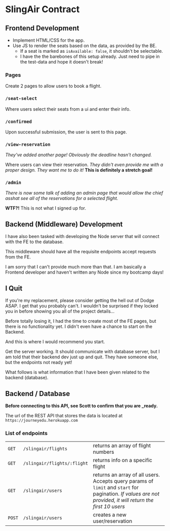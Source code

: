 # SlingAir Contract 

## Frontend Development

- Implement HTML/CSS for the app.
- Use JS to render the seats based on the data, as provided by the BE.
    - If a seat is marked as `isAvailable: false`, it shouldn't be selectable.
    - I have the the barebones of this setup already. Just need to pipe in the test-data and hope it doesn't break!

### Pages

Create 2 pages to allow users to book a flight.

### `/seat-select`

Where users select their seats from a ui and enter their info.

### `/confirmed`

Upon successful submission, the user is sent to this page.

### `/view-reservation`

_They've added another page! Obviously the deadline hasn't changed._

Where users can view their reservation. _They didn't even provide me with a proper design. They want me to do it!_ **This is definitely a stretch goal!**

### `/admin`

_There is now some talk of adding an admin page that would allow the chief asshat see all of the reservations for a selected flight._

**WTF?!** This is not what I signed up for. 

## Backend (Middleware) Development

I have also been tasked with developing the Node server that will connect with the FE to the database.

This middleware should have all the requisite endpoints accept requests from the FE. 

I am sorry that I can't provide much more than that. I am basically a Frontend developer and haven't written any Node since my bootcamp days!


## I Quit

If you're my replacement, please consider getting the hell out of Dodge ASAP. I get that you probably can't. I wouldn't be surprised if they locked you in before showing you all of the project details...

Before totally losing it, I had the time to create most of the FE pages, but there is no functionality yet. I didn't even have a chance to start on the Backend.

And this is where I would recommend you start.

Get the server working. It should communicate with database server, but I am told that their backend dev just up and quit. They have someone else, but the endpoints not ready yet!

What follows is what information that I have been given related to the backend (database).

## Backend / Database

**Before connecting to this API, see Scott to confirm that you are _ready.**

The url of the REST API that stores the data is located at `https://journeyedu.herokuapp.com`

### List of endpoints

||||
| --- | --- | --- |
| `GET`   | `/slingair/flights` | returns an array of flight numbers |
| `GET`   | `/slingair/flights/:flight` | returns info on a specific flight |
| `GET`   | `/slingair/users`  | returns an array of all users. Accepts query params of `limit` and `start` for pagination. _If values are not provided, it will return the first 10 users_ |
| `POST`  | `/slingair/users` | creates a new user/reservation |